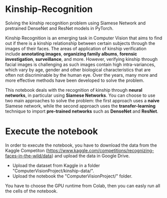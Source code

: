 # Kinship-Recognition
Solving the kinship recognition problem using Siamese Network and pretrained DenseNet and ResNet models in PyTorch.

Kinship Recognition is an emerging task in Computer Vision that aims to find out if there is a kinship relationship between certain subjects through the images of their faces. The areas of application of kinship verification include **annotating images**, **organizing family albums**, **forensic investigation**, **surveillance**, and more. However, verifying kinship through facial images is challenging as such images contain high intra-variances, which vary by age, gender and other biological characteristics that are often not discriminable by the human eye. Over the years, many more and more effective methods have been developed to solve the problem.

This notebook deals with the recognition of kinship through **neural networks**, in particular using **Siamese Networks**. You can choose to use two main approaches to solve the problem: the first approach uses a **naive** Siamese network, while the second approach uses the **transfer-learning** technique to import **pre-trained networks** such as **DenseNet** and **ResNet**.

# Execute the notebook
In order to execute the notebook, you have to download the data from the Kaggle Competiton (https://www.kaggle.com/competitions/recognizing-faces-in-the-wild/data) and upload the data in Google Drive.
* Upload the dataset from Kaggle in a folder "ComputerVisionProject/kinship-data/".
* Upload the notebook the "ComputerVisionProject/" folder.

You have to choose the GPU runtime from Colab, then you can easly run all the cells of the notebook.
